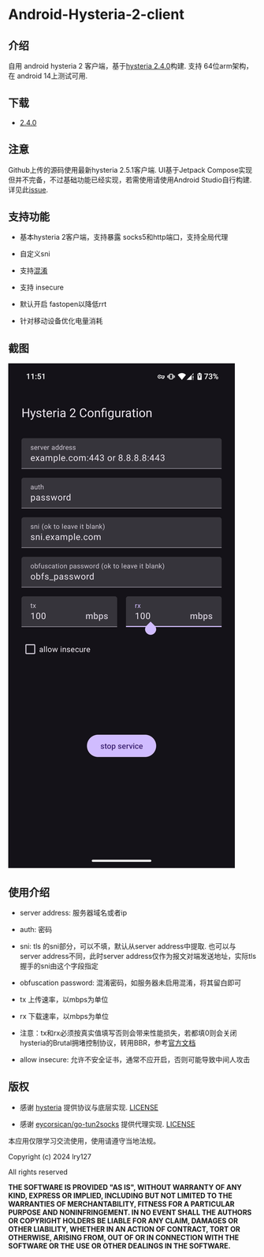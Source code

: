# Android-Hysteria-2-client

## 介绍

自用 android hysteria 2 客户端，基于[hysteria 2.4.0](https://github.com/apernet/hysteria/commit/f91efbeded80d5d1f43ba574e707326074fc754e)构建. 支持 64位arm架构，在 android 14上测试可用.

## 下载
- [2.4.0](https://github.com/lry127/Android-Hysteria-2-client/releases)

## 注意
Github上传的源码使用最新hysteria 2.5.1客户端. UI基于Jetpack Compose实现但并不完备，不过基础功能已经实现，若需使用请使用Android Studio自行构建. 详见此[issue](https://github.com/lry127/Android-Hysteria-2-client/issues/2).

## 支持功能

- 基本hysteria 2客户端，支持暴露 socks5和http端口，支持全局代理

- 自定义sni

- 支持[混淆](https://v2.hysteria.network/zh/docs/advanced/Full-Client-Config/#_4)

- 支持 insecure

- 默认开启 fastopen以降低rrt

- 针对移动设备优化电量消耗

## 截图

![screenshot 1](./screenshots/s1.png)

## 使用介绍

- server address: 服务器域名或者ip

- auth: 密码

- sni: tls 的sni部分，可以不填，默认从server address中提取. 也可以与server address不同，此时server address仅作为报文对端发送地址，实际tls握手的sni由这个字段指定

- obfuscation password: 混淆密码，如服务器未启用混淆，将其留白即可

- tx 上传速率，以mbps为单位

- rx 下载速率，以mbps为单位

- 注意：tx和rx必须按真实值填写否则会带来性能损失，若都填0则会关闭hysteria的Brutal拥堵控制协议，转用BBR，参考[官方文档](https://v2.hysteria.network/zh/docs/advanced/Full-Client-Config/#_5)

- allow insecure: 允许不安全证书，通常不应开启，否则可能导致中间人攻击

## 版权

- 感谢 [hysteria](https://github.com/apernet/hysteria) 提供协议与底层实现. [LICENSE](https://github.com/apernet/hysteria/blob/master/LICENSE.md)

- 感谢 [eycorsican/go-tun2socks](https://github.com/eycorsican/go-tun2socks) 提供代理实现. [LICENSE](https://github.com/eycorsican/go-tun2socks/blob/master/LICENSE)

本应用仅限学习交流使用，使用请遵守当地法规。

Copyright (c) 2024 lry127 

All rights reserved

**THE SOFTWARE IS PROVIDED "AS IS", WITHOUT WARRANTY OF ANY KIND, EXPRESS OR
IMPLIED, INCLUDING BUT NOT LIMITED TO THE WARRANTIES OF MERCHANTABILITY,
FITNESS FOR A PARTICULAR PURPOSE AND NONINFRINGEMENT. IN NO EVENT SHALL THE
AUTHORS OR COPYRIGHT HOLDERS BE LIABLE FOR ANY CLAIM, DAMAGES OR OTHER
LIABILITY, WHETHER IN AN ACTION OF CONTRACT, TORT OR OTHERWISE, ARISING FROM,
OUT OF OR IN CONNECTION WITH THE SOFTWARE OR THE USE OR OTHER DEALINGS IN THE
SOFTWARE.**
